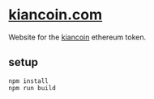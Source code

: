 # [kiancoin.com](https://kiancoin.com)

Website for the [kiancoin](https://github.com/fafrd/kiancoin) ethereum token.

## setup

```
npm install
npm run build
```
